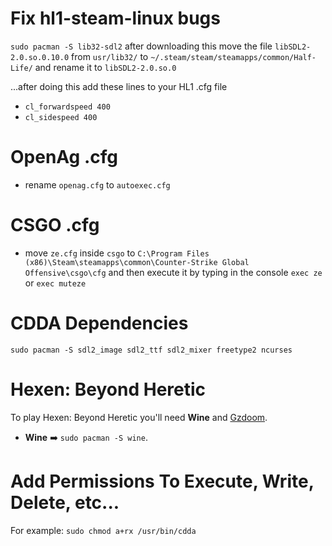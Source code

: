 # Fix hl1-steam-linux bugs

`sudo pacman -S lib32-sdl2` after downloading this move the file `libSDL2-2.0.so.0.10.0` from `usr/lib32/` to `~/.steam/steam/steamapps/common/Half-Life/` and rename it to `libSDL2-2.0.so.0`

...after doing this add these lines to your HL1 .cfg file
- `cl_forwardspeed 400`
- `cl_sidespeed 400`

# OpenAg .cfg
- rename `openag.cfg` to `autoexec.cfg`

# CSGO .cfg
- move `ze.cfg` inside `csgo` to `C:\Program Files (x86)\Steam\steamapps\common\Counter-Strike Global Offensive\csgo\cfg` and then execute it by typing in the console `exec ze` or `exec muteze`

# CDDA Dependencies
`sudo pacman -S sdl2_image sdl2_ttf sdl2_mixer freetype2 ncurses`
# Hexen: Beyond Heretic
To play Hexen: Beyond Heretic you'll need **Wine** and [Gzdoom](https://www.zdoom.org/downloads).
- **Wine** ➡️ `sudo pacman -S wine`.

# Add Permissions To Execute, Write, Delete, etc...
For example: `sudo chmod a+rx /usr/bin/cdda`
